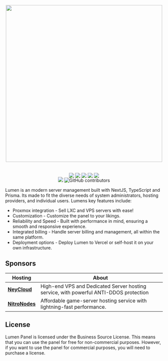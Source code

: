 <p align="center" style="margin-bottom:35px;">
    <picture>
      <source width="500px" media="(prefers-color-scheme: dark)" srcset="https://gist.githubusercontent.com/OlekAleksander/6354a810176f537e4d629f08755a5c7f/raw/4fb6f00040edc7a6594cd20bfa5a874247569034/logo_dark.svg">
      <source width="500px" media="(prefers-color-scheme: light)" srcset="https://gist.githubusercontent.com/OlekAleksander/6354a810176f537e4d629f08755a5c7f/raw/4fb6f00040edc7a6594cd20bfa5a874247569034/logo.svg">
      <img width="500px" src="https://gist.githubusercontent.com/OlekAleksander/6354a810176f537e4d629f08755a5c7f/raw/4fb6f00040edc7a6594cd20bfa5a874247569034/logo.svg">
    </picture>
</p>

<p align="center">
    <img src="https://img.shields.io/badge/Next-black?style=for-the-badge&logo=next.js&logoColor=white" />
    <img src="https://img.shields.io/badge/typescript-%23007ACC.svg?style=for-the-badge&logo=typescript&logoColor=white" />
    <img src="https://img.shields.io/badge/Prisma-3982CE?style=for-the-badge&logo=Prisma&logoColor=white" />
    <img src="https://img.shields.io/badge/tailwindcss-%2338B2AC.svg?style=for-the-badge&logo=tailwind-css&logoColor=white" />
    <img src="https://img.shields.io/badge/radix%20ui-161618.svg?style=for-the-badge&logo=radix-ui&logoColor=white" />
</p>

<p align="center" style="margin-top:-20px;">
    <img src="https://img.shields.io/github/commits-since/lumenpanel/panel/latest?style=for-the-badge">
    <img alt="GitHub contributors" src="https://img.shields.io/github/contributors-anon/lumenpanel/panel?style=for-the-badge">
<p>

Lumen is an modern server management built with NextJS, TypeScript and Prisma. Its made to fit the diverse needs of system administrators, hosting providers, and individual users. Lumens key features include:

-   Proxmox integration - Sell LXC and VPS servers with ease!
-   Customization - Customize the panel to your likings.
-   Reliability and Speed - Built with performance in mind, ensuring a smooth and responsive experience.
-   Integrated billing - Handle server billing and management, all within the same platform.
-   Deployment options - Deploy Lumen to Vercel or self-host it on your own infrastructure.

## Sponsors

| Hosting                                      | About                                                                                 |
| -------------------------------------------- | ------------------------------------------------------------------------------------- |
| [**NeyCloud**](https://www.neycloud.com/)    | High-end VPS and Dedicated Server hosting service, with powerful ANTI-DDOS protection |
| [**NitroNodes**](https://www.nitronodes.xyz) | Affordable game-server hosting service with lightning-fast performance.               |

## License

Lumen Panel is licensed under the Business Source License. This means that you can use the panel for free for non-commercial purposes. However, if you want to use the panel for commercial purposes, you will need to purchase a license.
